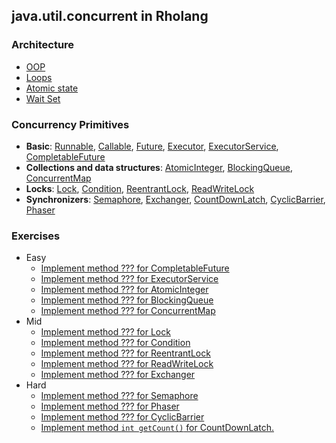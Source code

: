 ## java.util.concurrent in Rholang

### Architecture
  - [OOP](oop.md)   
  - [Loops](loops.md)   
  - [Atomic state](atomic-state.md)     
  - [Wait Set](wait-set.md)   
###  Concurrency Primitives
  - **Basic**: [Runnable](Runnable+Callable+Executor+Future.md#runnable), [Callable](Runnable+Callable+Executor+Future.md#callable), [Future](Runnable+Callable+Executor+Future.md#future), [Executor](Runnable+Callable+Executor+Future.md#executor), [ExecutorService](ExecutorService.md), [CompletableFuture](CompletableFuture.md)   
  - **Collections and data structures**: [AtomicInteger](AtomicInteger.md), [BlockingQueue](BlockingQueue.md), [ConcurrentMap](ConcurrentMap.md)   
  - **Locks**: [Lock](Lock.md), [Condition](Condition.md), [ReentrantLock](ReentrantLock.md), [ReadWriteLock](ReadWriteLock.md)   
  - **Synchronizers**: [Semaphore](Semaphore.md), [Exchanger](Exchanger.md), [CountDownLatch](CountDownLatch.md), [CyclicBarrier](CyclicBarrier.md), [Phaser](Phaser.md) 
###  Exercises   
- Easy
  - [Implement method ??? for CompletableFuture](CompletableFuture.md#exercise)   
  - [Implement method ??? for ExecutorService](ExecutorService.md#exercise)     
  - [Implement method ??? for AtomicInteger](AtomicInteger.md#exercise)   
  - [Implement method ??? for BlockingQueue](BlockingQueue.md#exercise)   
  - [Implement method ??? for ConcurrentMap](ConcurrentMap.md#exercise)   
- Mid
  - [Implement method ??? for Lock](Lock.md#exercise)   
  - [Implement method ??? for Condition](Condition.md#exercise)   
  - [Implement method ??? for ReentrantLock](ReentrantLock.md#exercise)   
  - [Implement method ??? for ReadWriteLock](ReadWriteLock.md#exercise)     
  - [Implement method ??? for Exchanger](Exchanger.md#exercise)   
- Hard
  - [Implement method ??? for Semaphore](Semaphore.md#exercise)   
  - [Implement method ??? for Phaser](Phaser.md#exercise)   
  - [Implement method ??? for CyclicBarrier](CyclicBarrier.md#exercise)   
  - [Implement method ```int getCount()``` for CountDownLatch.](CountDownLatch.md#exercise)       

